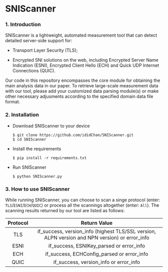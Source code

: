 # SNIScanner

### 1. Introduction

SNIScanner is a lightweight, automated measurement tool that can detect detailed server-side support for:

- Transport Layer Security (TLS);

- Encrypted SNI solutions on the web, including Encrypted Server Name Indication (ESNI), Encrypted Client Hello (ECH) and Quick UDP Internet Connections (QUIC).

Our code in this repository encompasses the core module for obtaining the main analysis data in our paper. To retrieve large-scale measurement data with our tool, please add your customized data parsing module(s) or make other necessary adjusments according to the specified domain data file format.

### 2. Installation

- Download SNIScanner to your device

    ```
    $ git clone https://github.com/ididChan/SNIScanner.git
    $ cd SNIScanner
    ```

- Install the requirements

    ```
    $ pip install -r requirements.txt
    ```

- Run SNIScanner

    ```
    $ python SNIScanner.py
    ```

### 3. How to use SNIScanner

While running SNIScanner, you can choose to scan a singe protocol (enter: `TLS`/`ESNI`/`ECH`/`QUIC`) or process all the scannings altogether (enter: `All`). The scanning results returned by our tool are listed as follows:

| Protocol |                                          Return Value                                          |
|:--------:|:----------------------------------------------------------------------------------------------:|
| TLS      | if_success, version_info (highest TLS/SSL version, ALPN version and NPN version) or error_info |
| ESNI     | if_success, ESNIKey_parsed or error_info                                                       |
| ECH      | if_success, ECHConfig_parsed or error_info                                                     |
| QUIC     | if_success, version_info or error_info                                                         |
